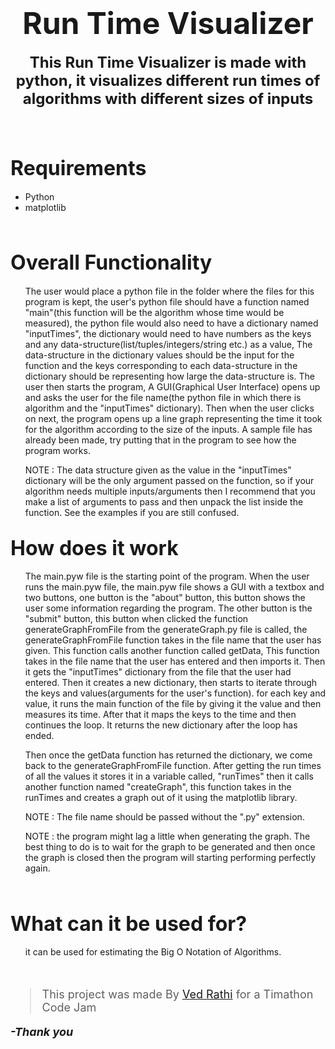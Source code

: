 <!-- markdownlint-disable-file-->

<center>

# <strong><font size = "7"> Run Time Visualizer </font></strong>

<strong><font size = "5">This Run Time Visualizer is made with python, it visualizes different run times of algorithms with different sizes of inputs</font></strong>

</center>

<br><br>

## <font size = "6"> Requirements </font>
- Python
- matplotlib

<br>

## <font size = "6"> Overall Functionality </font>

<ul>

The user would place a python file in the folder where the files for this program is kept, the user's python file should have a function named "main"(this function will be the algorithm whose time would be measured), the python file would also need to have a dictionary named "inputTimes", the dictionary would need to have numbers as the keys and any data-structure(list/tuples/integers/string etc.) as a value, The data-structure in the dictionary values should be the input for the function and the keys corresponding to each data-structure in the dictionary should be representing how large the data-structure is. The user then starts the program, A GUI(Graphical User Interface) opens up and asks the user for the file name(the python file in which there is algorithm and the "inputTimes" dictionary). Then when the user clicks on next, the program opens up a line graph representing the time it took for the algorithm according to the size of the inputs. A sample file has already been made, try putting that in the program to see how the program works.

NOTE : The data structure given as the value in the "inputTimes" dictionary will be the only argument passed on the function, so if your algorithm needs multiple inputs/arguments then I recommend that you make a list of arguments to pass and then unpack the list inside the function. See the examples if you are still confused.

</ul>

## <font size = "6"> How does it work </font>

<ul>

The main.pyw file is the starting point of the program. When the user runs the main.pyw file, the main.pyw file shows a GUI with a textbox and two buttons, one button is the "about" button, this button shows the user some information regarding the program. The other button is the "submit" button, this button when clicked the function generateGraphFromFile from the generateGraph.py file is called, the generateGraphFromFile function takes in the file name that the user has given. This function calls another function called getData, This function takes in the file name that the user has entered and then imports it. Then it gets the "inputTimes" dictionary from the file that the user had entered. Then it creates a new dictionary, then starts to iterate through the keys and values(arguments for the user's function). for each key and value, it runs the main function of the file by giving it the value and then measures its time. After that it maps the keys to the time and then continues the loop. It returns  the new dictionary after the loop has ended.

Then once the getData function has returned the dictionary, we come back to the generateGraphFromFile function. After getting the run times of all the values it stores it in a variable called, "runTimes" then it calls another function named "createGraph", this function takes in the runTimes and creates a graph out of it using the matplotlib library.  

NOTE : The file name should be passed without the ".py" extension.

NOTE : the program might lag a little when generating the graph. The best thing to do is to wait for the graph to be generated and then once the graph is closed then the program will starting performing perfectly again. 

</ul>


<br>

## <font size = "6"> What can it be used for? </font>

<ul>

it can be used for estimating the Big O Notation of Algorithms.

</ul>

<br>


<font size = "4"> 

> This project was made By [Ved Rathi](https://ved-programmer.github.io) for a Timathon Code Jam


***-Thank you***

</font>


